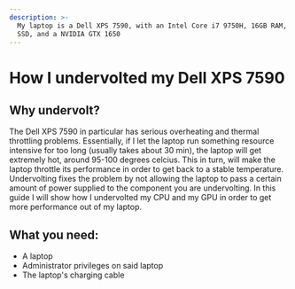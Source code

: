 ```yaml
---
description: >-
  My laptop is a Dell XPS 7590, with an Intel Core i7 9750H, 16GB RAM, 250 GB
  SSD, and a NVIDIA GTX 1650
---
```


# How I undervolted my Dell XPS 7590

## Why undervolt?

The Dell XPS 7590 in particular has serious overheating and thermal throttling problems. Essentially, if I let the laptop run something resource intensive for too long \(usually takes about 30 min\), the laptop will get extremely hot, around 95-100 degrees celcius. This in turn, will make the laptop throttle its performance in order to get back to a stable temperature. Undervolting fixes the problem by not allowing the laptop to pass a certain amount of power supplied to the component you are undervolting. In this guide I will show how I undervolted my CPU and my GPU in order to get more performance out of my laptop.

## What you need:

* A laptop
* Administrator privileges on said laptop
* The laptop's charging cable



